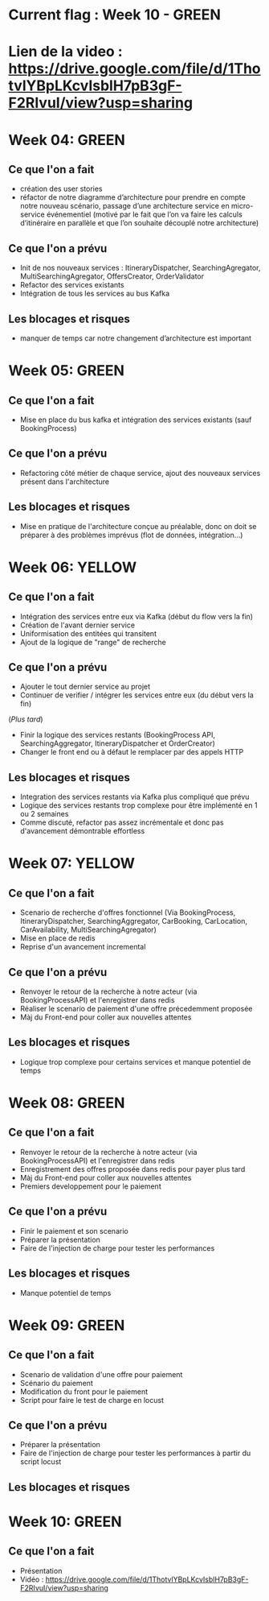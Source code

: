 # Current flag : Week 10 - GREEN
# Lien de la video : https://drive.google.com/file/d/1ThotvlYBpLKcvIsblH7pB3gF-F2RIvuI/view?usp=sharing


# Week 04: GREEN

## Ce que l'on a fait

- création des user stories
- réfactor de notre diagramme d’architecture pour prendre en compte notre nouveau scénario, passage d’une architecture service en micro-service événementiel (motivé par le fait que l’on va faire les calculs d’itinéraire en parallèle et que l’on souhaite découplé notre architecture)

## Ce que l'on a prévu

- Init de nos nouveaux services : ItineraryDispatcher, SearchingAgregator, MultiSearchingAgregator, OffersCreator, OrderValidator
- Refactor des services existants
- Intégration de tous les services au bus Kafka

## Les blocages et risques

- manquer de temps car notre changement d’architecture est important



# Week 05: GREEN

## Ce que l'on a fait

- Mise en place du bus kafka et intégration des services existants (sauf BookingProcess)

## Ce que l'on a prévu

- Refactoring côté métier de chaque service, ajout des nouveaux services présent dans l'architecture

## Les blocages et risques

- Mise en pratique de l'architecture conçue au préalable, donc on doit se préparer à des problèmes imprévus (flot de données, intégration...)



# Week 06: YELLOW

## Ce que l'on a fait

- Intégration des services entre eux via Kafka (début du flow vers la fin)
- Création de l'avant dernier service
- Uniformisation des entitées qui transitent
- Ajout de la logique de "range" de recherche

## Ce que l'on a prévu

- Ajouter le tout dernier service au projet
- Continuer de verifier / intégrer les services entre eux (du début vers la fin)

(*Plus tard*)
- Finir la logique des services restants (BookingProcess API, SearchingAggregator, ItineraryDispatcher et OrderCreator)
- Changer le front end ou à défaut le remplacer par des appels HTTP

## Les blocages et risques

- Integration des services restants via Kafka plus compliqué que prévu
- Logique des services restants trop complexe pour être implémenté en 1 ou 2 semaines
- Comme discuté, refactor pas assez incrémentale et donc pas d'avancement démontrable effortless

# Week 07: YELLOW

## Ce que l'on a fait

- Scenario de recherche d'offres fonctionnel (Via BookingProcess, ItineraryDispatcher, SearchingAggregator, CarBooking, CarLocation, CarAvailability, MultiSearchingAgregator)
- Mise en place de redis
- Reprise d'un avancement incremental

## Ce que l'on a prévu

- Renvoyer le retour de la recherche à notre acteur (via BookingProcessAPI) et l'enregistrer dans redis
- Réaliser le scenario de paiement d'une offre précedemment proposée
- Màj du Front-end pour coller aux nouvelles attentes

## Les blocages et risques

- Logique trop complexe pour certains services et manque potentiel de temps

# Week 08: GREEN

## Ce que l'on a fait

- Renvoyer le retour de la recherche à notre acteur (via BookingProcessAPI) et l'enregistrer dans redis
- Enregistrement des offres proposée dans redis pour payer plus tard
- Màj du Front-end pour coller aux nouvelles attentes
- Premiers developpement pour le paiement


## Ce que l'on a prévu

- Finir le paiement et son scenario
- Préparer la présentation
- Faire de l'injection de charge pour tester les performances


## Les blocages et risques

- Manque potentiel de temps


# Week 09: GREEN

## Ce que l'on a fait
- Scenario de validation d'une offre pour paiement
- Scénario du paiement
- Modification du front pour le paiement
- Script pour faire le test de charge en locust

## Ce que l'on a prévu

- Préparer la présentation
- Faire de l'injection de charge pour tester les performances à partir du script locust

## Les blocages et risques


# Week 10: GREEN

## Ce que l'on a fait
- Présentation
- Vidéo : https://drive.google.com/file/d/1ThotvlYBpLKcvIsblH7pB3gF-F2RIvuI/view?usp=sharing